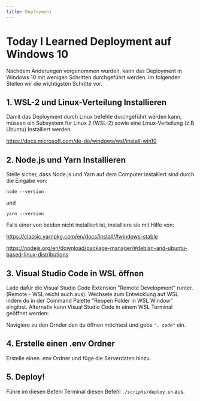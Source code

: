 ```yaml
---
title: Deployment
---
```


# Today I Learned Deployment auf Windows 10

Nachdem Änderungen vorgenommen wurden, kann das Deployment in Windows 10 mit wenigen Schritten durchgeführt werden. Im folgenden Stellen wir die wichtigsten Schritte vor.


## 1. WSL-2 und Linux-Verteilung Installieren

Damit das Deployment durch Linux befehle durchgeführt werden kann, müssen ein Subsystem für Linux 2 (WSL-2) sowie eine Linux-Verteilung (z.B Ubuntu) Installiert werden. 

https://docs.microsoft.com/de-de/windows/wsl/install-win10

## 2. Node.js und Yarn Installieren

Stelle sicher, dass Node.js und Yarn auf dem Computer installiert sind durch die Eingabe von:

```node --version```

und

```yarn --version```

Falls einer von beiden nicht installiert ist, installiere sie mit Hilfe von:

https://classic.yarnpkg.com/en/docs/install/#windows-stable

https://nodejs.org/en/download/package-manager/#debian-and-ubuntu-based-linux-distributions

## 3. Visual Studio Code in WSL öffnen

Lade dafür die Visual Studio Code Extension "Remote Development" runter. (Remote - WSL reicht auch aus). Wechsele zum Entwicklung auf WSL indem du in der Command Palette "Reopen Folder in WSL Window" eingibst.
Alternativ kann Visual Studio Code in einem WSL Terminal geöffnet werden:

Navigiere zu den Ornder den du öffnen möchtest und gebe ```". code"``` ein.

## 4. Erstelle einen .env Ordner

Erstelle einen .env Ordner und füge die Serverdaten hinzu.

## 5. Deploy!

Führe im diesen Befehl Terminal diesen Befehl ```./scripts/deploy.sh``` aus.

